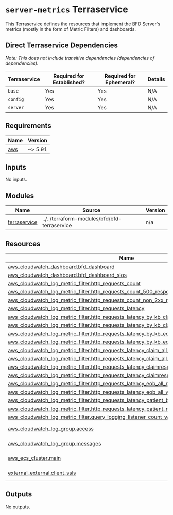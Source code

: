 # `server-metrics` Terraservice

This Terraservice defines the resources that implement the BFD Server's metrics (mostly in the form of Metric Filters) and dashboards.

## Direct Terraservice Dependencies

_Note: This does not include transitive dependencies (dependencies of dependencies)._

| Terraservice | Required for Established? | Required for Ephemeral? | Details |
|---|---|---|---|
| `base` | Yes | Yes | N/A |
| `config` | Yes | Yes | N/A |
| `server` | Yes | Yes | N/A |

<!-- BEGIN_TF_DOCS -->
<!--WARNING: GENERATED CONTENT with terraform-docs, e.g.
     'terraform-docs --config "$(git rev-parse --show-toplevel)/.terraform-docs.yml" .'
     Manually updating sections between TF_DOCS tags may be overwritten.
     See https://terraform-docs.io/user-guide/configuration/ for more information.
-->
## Requirements

| Name | Version |
|------|---------|
| <a name="requirement_aws"></a> [aws](#requirement\_aws) | ~> 5.91 |

<!--WARNING: GENERATED CONTENT with terraform-docs, e.g.
     'terraform-docs --config "$(git rev-parse --show-toplevel)/.terraform-docs.yml" .'
     Manually updating sections between TF_DOCS tags may be overwritten.
     See https://terraform-docs.io/user-guide/configuration/ for more information.
-->
## Inputs

No inputs.

<!--WARNING: GENERATED CONTENT with terraform-docs, e.g.
     'terraform-docs --config "$(git rev-parse --show-toplevel)/.terraform-docs.yml" .'
     Manually updating sections between TF_DOCS tags may be overwritten.
     See https://terraform-docs.io/user-guide/configuration/ for more information.
-->
## Modules

| Name | Source | Version |
|------|--------|---------|
| <a name="module_terraservice"></a> [terraservice](#module\_terraservice) | ../../terraform-modules/bfd/bfd-terraservice | n/a |

<!--WARNING: GENERATED CONTENT with terraform-docs, e.g.
     'terraform-docs --config "$(git rev-parse --show-toplevel)/.terraform-docs.yml" .'
     Manually updating sections between TF_DOCS tags may be overwritten.
     See https://terraform-docs.io/user-guide/configuration/ for more information.
-->
## Resources

| Name | Type |
|------|------|
| [aws_cloudwatch_dashboard.bfd_dashboard](https://registry.terraform.io/providers/hashicorp/aws/latest/docs/resources/cloudwatch_dashboard) | resource |
| [aws_cloudwatch_dashboard.bfd_dashboard_slos](https://registry.terraform.io/providers/hashicorp/aws/latest/docs/resources/cloudwatch_dashboard) | resource |
| [aws_cloudwatch_log_metric_filter.http_requests_count](https://registry.terraform.io/providers/hashicorp/aws/latest/docs/resources/cloudwatch_log_metric_filter) | resource |
| [aws_cloudwatch_log_metric_filter.http_requests_count_500_responses](https://registry.terraform.io/providers/hashicorp/aws/latest/docs/resources/cloudwatch_log_metric_filter) | resource |
| [aws_cloudwatch_log_metric_filter.http_requests_count_non_2xx_responses](https://registry.terraform.io/providers/hashicorp/aws/latest/docs/resources/cloudwatch_log_metric_filter) | resource |
| [aws_cloudwatch_log_metric_filter.http_requests_latency](https://registry.terraform.io/providers/hashicorp/aws/latest/docs/resources/cloudwatch_log_metric_filter) | resource |
| [aws_cloudwatch_log_metric_filter.http_requests_latency_by_kb_claim_all_with_resources](https://registry.terraform.io/providers/hashicorp/aws/latest/docs/resources/cloudwatch_log_metric_filter) | resource |
| [aws_cloudwatch_log_metric_filter.http_requests_latency_by_kb_claimresponse_all_with_resources](https://registry.terraform.io/providers/hashicorp/aws/latest/docs/resources/cloudwatch_log_metric_filter) | resource |
| [aws_cloudwatch_log_metric_filter.http_requests_latency_by_kb_eob_all](https://registry.terraform.io/providers/hashicorp/aws/latest/docs/resources/cloudwatch_log_metric_filter) | resource |
| [aws_cloudwatch_log_metric_filter.http_requests_latency_by_kb_eob_all_with_resources](https://registry.terraform.io/providers/hashicorp/aws/latest/docs/resources/cloudwatch_log_metric_filter) | resource |
| [aws_cloudwatch_log_metric_filter.http_requests_latency_claim_all_no_resources](https://registry.terraform.io/providers/hashicorp/aws/latest/docs/resources/cloudwatch_log_metric_filter) | resource |
| [aws_cloudwatch_log_metric_filter.http_requests_latency_claim_all_with_resources](https://registry.terraform.io/providers/hashicorp/aws/latest/docs/resources/cloudwatch_log_metric_filter) | resource |
| [aws_cloudwatch_log_metric_filter.http_requests_latency_claimresponse_all_no_resources](https://registry.terraform.io/providers/hashicorp/aws/latest/docs/resources/cloudwatch_log_metric_filter) | resource |
| [aws_cloudwatch_log_metric_filter.http_requests_latency_claimresponse_all_with_resources](https://registry.terraform.io/providers/hashicorp/aws/latest/docs/resources/cloudwatch_log_metric_filter) | resource |
| [aws_cloudwatch_log_metric_filter.http_requests_latency_eob_all_no_resources](https://registry.terraform.io/providers/hashicorp/aws/latest/docs/resources/cloudwatch_log_metric_filter) | resource |
| [aws_cloudwatch_log_metric_filter.http_requests_latency_eob_all_with_resources](https://registry.terraform.io/providers/hashicorp/aws/latest/docs/resources/cloudwatch_log_metric_filter) | resource |
| [aws_cloudwatch_log_metric_filter.http_requests_latency_patient_by_contract_count_4000](https://registry.terraform.io/providers/hashicorp/aws/latest/docs/resources/cloudwatch_log_metric_filter) | resource |
| [aws_cloudwatch_log_metric_filter.http_requests_latency_patient_not_by_contract](https://registry.terraform.io/providers/hashicorp/aws/latest/docs/resources/cloudwatch_log_metric_filter) | resource |
| [aws_cloudwatch_log_metric_filter.query_logging_listener_count_warning_messages](https://registry.terraform.io/providers/hashicorp/aws/latest/docs/resources/cloudwatch_log_metric_filter) | resource |
| [aws_cloudwatch_log_group.access](https://registry.terraform.io/providers/hashicorp/aws/latest/docs/data-sources/cloudwatch_log_group) | data source |
| [aws_cloudwatch_log_group.messages](https://registry.terraform.io/providers/hashicorp/aws/latest/docs/data-sources/cloudwatch_log_group) | data source |
| [aws_ecs_cluster.main](https://registry.terraform.io/providers/hashicorp/aws/latest/docs/data-sources/ecs_cluster) | data source |
| [external_external.client_ssls](https://registry.terraform.io/providers/hashicorp/external/latest/docs/data-sources/external) | data source |

<!--WARNING: GENERATED CONTENT with terraform-docs, e.g.
     'terraform-docs --config "$(git rev-parse --show-toplevel)/.terraform-docs.yml" .'
     Manually updating sections between TF_DOCS tags may be overwritten.
     See https://terraform-docs.io/user-guide/configuration/ for more information.
-->
## Outputs

No outputs.
<!-- END_TF_DOCS -->
